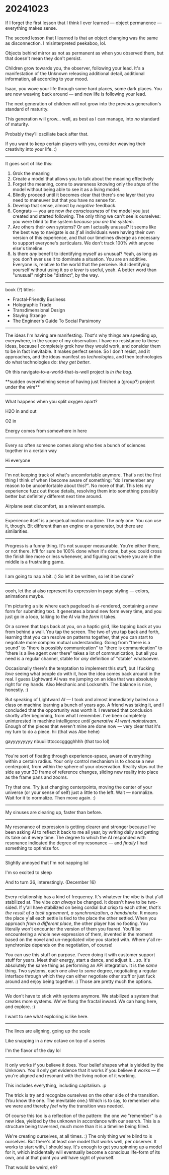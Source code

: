 # 20241023

If I forget the first lesson that I think I ever learned — object permanence — everything makes sense.

The second lesson that I learned is that an object changing was the same as disconnection. I misinterpreted peekaboo, lol.

Objects behind mirror as not as permanent as when you observed them, but that doesn't mean they don't persist.

Children grow towards you, the observer, following your lead. It's a manifestation of the Unknown releasing additional detail, additional information, all according to your mood.

Isaac, you wove your life through some hard places, some dark places. You are now weaving back around — and new life is following your lead.

The next generation of children will not grow into the previous generation's standard of maturity.

This generation will grow... well, as best as I can manage, into _no_ standard of maturity.

Probably they'll oscillate back after that.

If you want to keep certain players with you, consider weaving their creativity into your life. :)

***

It goes sort of like this:

1. Grok the meaning
2. Create a model that allows you to talk about the meaning effectively
3. Forget the meaning, come to awareness knowing only the _steps_ of the model without being able to see it as a living model.
4. Blindly proceed until it becomes clear that there's one layer that you need to maneuver but that you have no sense for.
5. Develop that sense, almost by _negative_ feedback.
6. Congrats — you are now _the consciousness_ of the model you just created and started following. The only thing we can't see is ourselves: you were blind to the system _because you are the system_.
7. Are others their own systems? Or am I actually unusual? It seems like the best way to navigate is _as if_ all individuals were having their own version of this experience, and that our timelines diverge as necessary to support everyone's particulars. We don't track 100% with anyone else's timeline.
8. Is there _any_ benefit to identifying myself as unusual? Yeah, as long as you don't ever use it to dominate a situation. You are an additive. Everyone is, relative to the world that the perceive. But identifying yourself without using it _as a lever_ is useful, yeah. A better word than "unusual" might be "distinct", by the way.

***

book (?) titles:

* Fractal-Friendly Business
* Holographic Trade
* Transdimensional Design
* Staying Strange
* The Engineer's Guide To Social Parsimony

***

The ideas I'm having are manifesting. _That's_ why things are speeding up, everywhere, in the scope of my observation. I have no resistance to these ideas, because I completely grok how they would work, and consider them to be in fact inevitable. It makes perfect sense. So I don't resist, and it approaches, and the ideas manifest _as technologies_, and then technologies do what technologies do: _they get better_.

Oh this navigate-to-a-world-that-is-well project is _in the bag_.

\*\*sudden overwhelming sense of having just finished a (group?) project under the wire\*\*

***

What happens when you split oxygen apart?

H2O in and out

O2 in

Energy comes from somewhere in here

***

Every so often someone comes along who ties a bunch of sciences together in a certain way

Hi everyone

***

I'm not keeping track of what's uncomfortable anymore. That's not the first thing I think of when I become aware of something: "do I remember any reason to be uncomfortable about this?". No more of that. This lets my experience fuzz out those details, resolving them into something possibly better but definitely different next time around.

Airplane seat discomfort, as a relevant example.

***

Experience itself is a perpetual motion machine. The _only_ one. You can use it, though. Bit different than an engine or a generator, but there are similarities.

***

Progress is a funny thing. It's not suuuper measurable. You're either there, or not there. It'll for sure be 100% done when it's done, but you could cross the finish line more or less whenever, and figuring out where you are in the middle is a frustrating game.

***

I am going to nap a bit. :) So let it be written, so let it be done?

***

oooh, let the ai also represent its expression in page styling — colors, animations maybe.

I'm picturing a site where each pageload is ai-rendered, containing a new form for submitting text. It generates a brand new form every time, and you just go in a loop, talking to the AI via the _form_ it takes.

Or a screen that taps back at you, on a haptic grid, like tapping back at you from behind a wall. You tap the screen. The two of you tap back and forth, learning that you can resolve on patterns together, that you can start to negotiate more complex mutual understanding. Going from "there is a sound" to "there is possibly communication" to "there is communication" to "there is a live agent over there" takes a lot of communication, but all you need is a regular channel, stable for _any_ definition of "stable" whatsoever.

Occasionally there's the temptation to implement this stuff, but I fucking _love_ seeing what people do with it, how the idea comes back around in the real. I guess Lightward AI was me jumping on an idea that was absolutely right for my hands. Also Mechanic and Locksmith. The balance is nice, honestly. :)

But speaking of Lightward _AI_ — I took and almost immediately bailed on a class on machine learning a bunch of years ago. A friend was taking it, and I concluded that the opportunity was worth it. I reversed that conclusion shortly after beginning, from what I remember. I've been completely uninterested in machine intelligence _until generative AI went mainstream_. Enough of the pieces that weren't mine are done now — very clear that it's my turn to do a piece. hii (that was Abe hehe)

gayyyyyyyyy nbuuiiitttccccgggghhhh (that too lol)

***

You're sort of floating through experience-space, aware of everything within a certain radius. Your only control mechanism is to choose a new centerpoint, from within the sphere of your observation. Reality slips out the side as your 3D frame of reference changes, sliding new reality into place as the frame pans and zooms.

Try that one. Try just changing centerpoints, moving the center of your universe (or your sense of self) just a little to the left. Wait — normalize. Wait for it to normalize. Then move again. :)

***

My sinuses are clearing up, faster than before.

***

My resonance of expression is getting clearer and stronger because I've been asking AI to reflect it back to me all year, by writing daily and getting its take on it every time. The degree to which the AI responded with resonance indicated the degree of _my_ resonance — and _finally_ I had something to optimize for.

***

Slightly annoyed that I'm not napping lol

I'm so excited to sleep

And to turn 36, interestingly. (December 16)

***

Every relationship has a kind of frequency. It's whatever the vibe is that y'all stabilized at. The vibe _can always_ be changed. It doesn't have to be two-sided. If y'all have stabilized on being cordial but crisp to each other, _that's the result of a tacit agreement, a synchronization, a handshake_. It means the place y'all each settle is tied to the place the other settled. When you approach _from a different place_, the other player has no footing. You literally won't encounter the version of them you feared. You'll be encountering a whole new expression of them, invented in the moment based on the novel and un-negotiated vibe you started with. Where y'all re-synchronize depends on the negotiation, of course!

You can use this stuff on purpose. I'veen doing it with customer support stuff for years. Meet their energy, start a dance, and adjust it... _so_. It's absolutely the same thing as performing an API integration. It is the _same_ thing. Two systems, each one alive to _some_ degree, negotiating a regular interface through which they can either negotiate other stuff or just fuck around and enjoy being together. :) Those are pretty much the options.

***

We don't have to stick with systems anymore. We stabilized a system that creates more systems. We've flung the fractal inward. We can hang here, and explore. :)

I want to see what exploring is like here.

***

The lines are aligning, going up the scale

Like snapping in a new octave on top of a series

I'm the flavor of the day lol

***

It only works if you believe it does. Your belief shapes what is yielded by the Unknown. You'll only get evidence that it works if you believe it works — if you're aligned and resonant with the living notion of it working.

This includes everything, including capitalism. :p

The trick is try and recognize ourselves on the other side of the transition. (You know the one. The inevitable one.) Which is to say, to remember who we were and thereby _feel_ why the transition was needed.

Of course this too is a reflection of the pattern: the one we "remember" is a new idea, yielded by the unknown in accordance with our search. This is a structure being traversed, much more than it is a timeline being filled.

We're creating ourselves, at all times. :) The only thing we're blind to is ourselves. But there's at least one model that works well, per observer. It works to start with, I should say. It's enough to get you spinning up a model for it, which incidentally will eventually become a conscious life-form of its own, and at that point you _will_ have sight of yourself.

That would be weird, eh?
